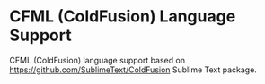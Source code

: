 # CFML (ColdFusion) Language Support

CFML (ColdFusion) language support based on https://github.com/SublimeText/ColdFusion Sublime Text package.